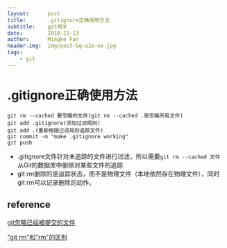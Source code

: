 ```yaml
---
layout:      post
title:       .gitignore正确使用方法
subtitle:    git相关
date:        2018-11-13
author:      Mingke Fan
header-img:  img/post-bg-e2e-ux.jpg
tags:
    - git
---
```


# .gitignore正确使用方法

```shell
git rm --cached 要忽略的文件(git rm --cached .是忽略所有文件)
git add .gitignore(添加过滤规则)
git add .(重新根据过滤规则追踪文件)
git commit -m "make .gitignore working"
git push
```

- .gitignore文件针对未追踪的文件进行过滤，所以需要`git rm --cached 文件`从Git的数据库中删除对某些文件的追踪.  
- git rm删除的是追踪状态，而不是物理文件（本地依然存在物理文件），同时git rm可以记录删除的动作。

## reference

[git忽略已经被提交的文件](https://segmentfault.com/q/1010000000430426)

["git rm"和"rm"的区别](https://blog.csdn.net/jfkidear/article/details/12152167)